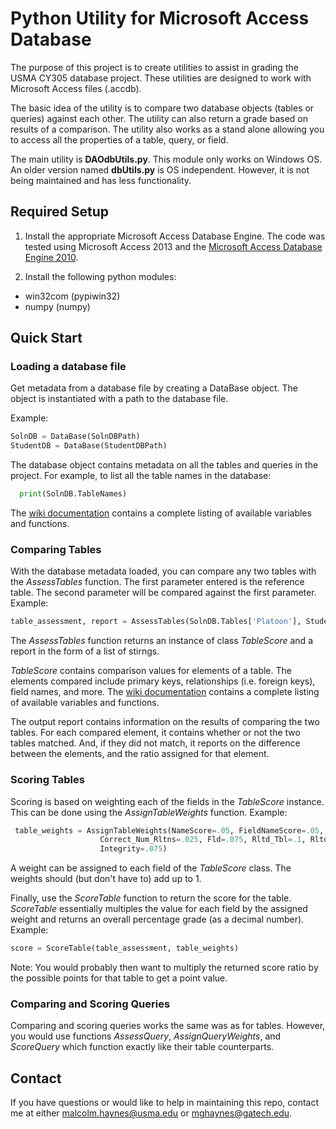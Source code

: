 # Python Utility for Microsoft Access Database
The purpose of this project is to create utilities to assist in grading the 
USMA CY305 database project. These utilities are designed to work with 
Microsoft Access files (.accdb).

The basic idea of the utility is to compare two database objects (tables or
 queries) against each other. The utility can also return a grade based on
 results of a comparison. The utility also works as a stand alone allowing
 you to access all the properties of a table, query, or field.
 
The main utility is **DAOdbUtils.py**. This module only works on Windows OS.
An older version named **dbUtils.py** is OS independent. However, it is not
being maintained and has less functionality.


## Required Setup
1. Install the appropriate Microsoft Access Database Engine. The code was
tested using Microsoft Access 2013 and the 
[Microsoft Access Database Engine 2010](https://www.microsoft.com/en-us/download/details.aspx?id=13255).

2. Install the following python modules:
  + win32com (pypiwin32)
  + numpy (numpy)
  
## Quick Start
### Loading a database file 
Get metadata from a database file by creating a DataBase object. The object
is instantiated with a path to the database file.

Example: 
```python
SolnDB = DataBase(SolnDBPath)
StudentDB = DataBase(StudentDBPath)
 ```
 
 The database object contains metadata on all the tables and queries in the
  project. For example, to list all the table names in the database:
 ``` python
   print(SolnDB.TableNames)
 ```
 The [wiki documentation](https://github.com/mghaynes/cy305-py-dbutils/wiki) contains a complete listing of available variables 
 and functions.
 
 ### Comparing Tables
 With the database metadata loaded, you can compare any two tables with the 
 *AssessTables* function. The first parameter entered is the reference table.
 The second parameter will be compared against the first parameter.
 Example:
 ```python
 table_assessment, report = AssessTables(SolnDB.Tables['Platoon'], StudentDB.Tables['Platoon'])
 ```
 The *AssessTables* function returns an instance of class *TableScore* and a report in the
  form of a list of stirngs.
   
 *TableScore* contains comparison values for elements of a table. The
 elements compared include primary keys, relationships (i.e. foreign 
 keys), field names, and more. The [wiki documentation](https://github.com/mghaynes/cy305-py-dbutils/wiki) contains a complete 
 listing of available variables and functions.
 
 The output report contains information on the results of comparing the two tables. For each compared
 element, it contains whether or not the two tables matched. And, if they did not match, it reports on
 the difference between the elements, and the ratio assigned for that element.
 
 ### Scoring Tables
 Scoring is based on weighting each of the fields in the *TableScore* 
 instance. This can be done using the *AssignTableWeights* function.
 Example:
 ```python
  table_weights = AssignTableWeights(NameScore=.05, FieldNameScore=.05, FieldTypeScore=.1, SamePriKeysScore=.4,
                     Correct_Num_Rltns=.025, Fld=.075, Rltd_Tbl=.1, Rltd_Fld=.1, Join=.025,
                     Integrity=.075)
```
A weight can be assigned to each field of the *TableScore* class.
The weights should (but don't have to) add up to 1. 

Finally, use the *ScoreTable* function to return the score for the
table. *ScoreTable* essentially multiples the value for each field
by the assigned weight and returns an overall percentage grade (as a
 decimal number). Example:
 ````python
score = ScoreTable(table_assessment, table_weights)   
````
Note: You would probably then want to multiply the returned score 
ratio by the possible points for that table to get a point value.

### Comparing and Scoring Queries
Comparing and scoring queries works the same was as for tables.
However, you would use functions *AssessQuery*, 
*AssignQueryWeights*, and *ScoreQuery* which function exactly 
like their table counterparts.

## Contact
If you have questions or would like to help in maintaining this repo,
 contact me at either malcolm.haynes@usma.edu or mghaynes@gatech.edu. 